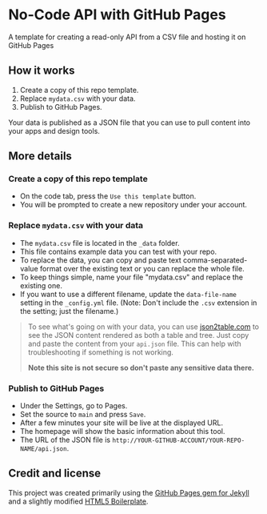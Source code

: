 # No-Code API with GitHub Pages

A template for creating a read-only API from a CSV file and hosting it on GitHub Pages

## How it works

1. Create a copy of this repo template.
2. Replace `mydata.csv` with your data.
3. Publish to GitHub Pages.

Your data is published as a JSON file that you can use to pull content into your apps and design tools.

## More details

### Create a copy of this repo template

- On the code tab, press the `Use this template` button.
- You will be prompted to create a new repository under your account.

### Replace `mydata.csv` with your data

- The `mydata.csv` file is located in the `_data` folder.
- This file contains example data you can test with your repo.
- To replace the data, you can copy and paste text comma-separated-value format over the existing text or you can replace the whole file.
- To keep things simple, name your file "mydata.csv" and replace the existing one.
- If you want to use a different filename, update the `data-file-name` setting in the `_config.yml` file. (Note: Don't include the `.csv` extension in the setting; just the filename.)

> To see what's going on with your data, you can use [json2table.com](http://json2table.com/) to see the JSON content rendered as both a table and tree. Just copy and paste the content from your `api.json` file. This can help with troubleshooting if something is not working.
>
> **Note this site is not secure so don't paste any sensitive data there.**

### Publish to GitHub Pages

- Under the Settings, go to Pages.
- Set the source to `main` and press `Save`.
- After a few minutes your site will be live at the displayed URL.
- The homepage will show the basic information about this tool.
- The URL of the JSON file is `http://YOUR-GITHUB-ACCOUNT/YOUR-REPO-NAME/api.json`.

## Credit and license
This project was created primarily using the [GitHub Pages gem for Jekyll](https://github.com/github/pages-gem) and a slightly modified [HTML5 Boilerplate](https://github.com/h5bp/html5-boilerplate).